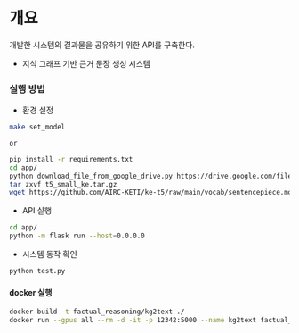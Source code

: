 # 개요

개발한 시스템의 결과물을 공유하기 위한 API를 구축한다.
* 지식 그래프 기반 근거 문장 생성 시스템

### 실행 방법

* 환경 설정
```bash
make set_model

or

pip install -r requirements.txt 
cd app/
python download_file_from_google_drive.py https://drive.google.com/file/d/1YPk_wQozsMmXl0iL6TUKsdjxcfoUdDQF/view?usp=sharing t5_small_ke.tar.gz
tar zxvf t5_small_ke.tar.gz
wget https://github.com/AIRC-KETI/ke-t5/raw/main/vocab/sentencepiece.model
```

* API 실행
```bash
cd app/
python -m flask run --host=0.0.0.0
```

* 시스템 동작 확인
```bash
python test.py
```

#### docker 실행

```bash
docker build -t factual_reasoning/kg2text ./
docker run --gpus all --rm -d -it -p 12342:5000 --name kg2text factual_reasoning/kg2text
```
